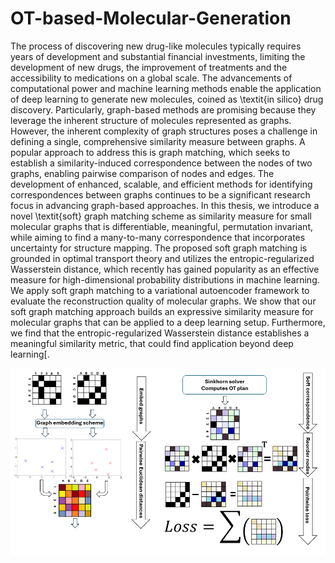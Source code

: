# OT-based-Molecular-Generation
The process of discovering new drug-like molecules typically requires years of development and substantial financial investments, limiting the development of new drugs, the improvement of treatments and the accessibility to medications on a global scale. The advancements of computational power and machine learning methods enable the application of deep learning to generate new molecules, coined as \textit{in silico} drug discovery. Particularly, graph-based methods are promising  because they leverage the inherent structure of molecules represented as graphs.
However, the inherent complexity of graph structures poses a challenge in defining a single, comprehensive similarity measure between graphs. A popular approach to address this is graph matching, which seeks to establish a similarity-induced correspondence between the nodes of two graphs, enabling pairwise comparison of nodes and edges. The development of enhanced, scalable, and efficient methods for identifying correspondences between graphs continues to be a significant research focus in advancing graph-based approaches. In this thesis, we introduce a novel \textit{soft} graph matching scheme as similarity measure for small molecular graphs that is differentiable, meaningful, permutation invariant, while aiming to find a many-to-many correspondence that incorporates uncertainty for structure mapping. The proposed soft graph matching is grounded in optimal transport theory and utilizes the entropic-regularized Wasserstein distance, which recently has gained popularity as an effective measure for high-dimensional probability distributions in machine learning. We apply soft graph matching to a variational autoencoder framework to evaluate the reconstruction quality of molecular graphs. We show that our soft graph matching approach builds an expressive similarity measure for molecular graphs that can be applied to a deep learning setup. Furthermore, we find that the entropic-regularized Wasserstein distance establishes a meaningful similarity metric, that could find application beyond deep learning[.

![Logo](graph-matching-scheme.png)
